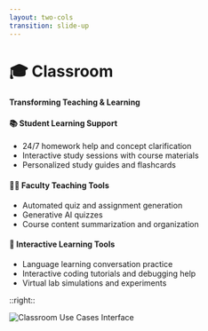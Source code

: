 ```yaml
---
layout: two-cols
transition: slide-up
---
```


<ThemeToggle />

# <span class="slide-title">🎓 Classroom</span>

<div class="pr-6">
  <h4 class="montserrat-paragraph text-base font-bold text-blue-700 dark:text-blue-200 mb-4">
    Transforming Teaching & Learning
  </h4>
  
  <!-- Student Learning Support -->
  <div class="mb-4">
    <h4 class="montserrat-paragraph text-sm font-semibold text-blue-700 dark:text-blue-200 mb-1 flex items-center gap-1">
      <span class="text-blue-500">📚</span> Student Learning Support
    </h4>
    <ul class="space-y-2 text-xs">
      <li class="flex items-center gap-2">
        <span class="w-1.5 h-1.5 bg-green-500 rounded-full flex-shrink-0"></span>
        <span class="montserrat-paragraph text-gray-700 dark:text-gray-300">24/7 homework help and concept clarification</span>
      </li>
      <li class="flex items-center gap-2">
        <span class="w-1.5 h-1.5 bg-green-500 rounded-full flex-shrink-0"></span>
        <span class="montserrat-paragraph text-gray-700 dark:text-gray-300">Interactive study sessions with course materials</span>
      </li>
      <li class="flex items-center gap-2">
        <span class="w-1.5 h-1.5 bg-green-500 rounded-full flex-shrink-0"></span>
        <span class="montserrat-paragraph text-gray-700 dark:text-gray-300">Personalized study guides and flashcards</span>
      </li>
    </ul>
  </div>

  <!-- Faculty Teaching Tools -->
  <div class="mb-4">
    <h4 class="montserrat-paragraph text-sm font-semibold text-green-700 dark:text-green-200 mb-1 flex items-center gap-1">
      <span class="text-green-500">👨‍🏫</span> Faculty Teaching Tools
    </h4>
    <ul class="space-y-2 text-xs">
      <li class="flex items-center gap-2">
        <span class="w-1.5 h-1.5 bg-green-500 rounded-full flex-shrink-0"></span>
        <span class="montserrat-paragraph text-gray-700 dark:text-gray-300">Automated quiz and assignment generation</span>
      </li>
      <li class="flex items-center gap-2">
        <span class="w-1.5 h-1.5 bg-green-500 rounded-full flex-shrink-0"></span>
        <span class="montserrat-paragraph text-gray-700 dark:text-gray-300">Generative AI quizzes</span>
      </li>
      <li class="flex items-center gap-2">
        <span class="w-1.5 h-1.5 bg-green-500 rounded-full flex-shrink-0"></span>
        <span class="montserrat-paragraph text-gray-700 dark:text-gray-300">Course content summarization and organization</span>
      </li>
    </ul>
  </div>

  <!-- Interactive Learning Tools -->
  <div>
    <h4 class="montserrat-paragraph text-sm font-semibold text-purple-700 dark:text-purple-200 mb-1 flex items-center gap-1">
      <span class="text-purple-500">🎨</span> Interactive Learning Tools
    </h4>
    <ul class="space-y-2 text-xs">
      <li class="flex items-center gap-2">
        <span class="w-1.5 h-1.5 bg-green-500 rounded-full flex-shrink-0"></span>
        <span class="montserrat-paragraph text-gray-700 dark:text-gray-300">Language learning conversation practice</span>
      </li>
      <li class="flex items-center gap-2">
        <span class="w-1.5 h-1.5 bg-green-500 rounded-full flex-shrink-0"></span>
        <span class="montserrat-paragraph text-gray-700 dark:text-gray-300">Interactive coding tutorials and debugging help</span>
      </li>
      <li class="flex items-center gap-2">
        <span class="w-1.5 h-1.5 bg-green-500 rounded-full flex-shrink-0"></span>
        <span class="montserrat-paragraph text-gray-700 dark:text-gray-300">Virtual lab simulations and experiments</span>
      </li>
    </ul>
  </div>
</div>

::right::

<!-- Classroom Use Cases Screenshot -->
<div class="pl-6 mt-6">
  <div class="h-full flex items-center justify-center">
    <img src="/images/weekly_document_groups.png" alt="Classroom Use Cases Interface" class="w-full max-w-lg rounded-lg shadow-lg" />
  </div>
</div>

<!--
Classroom use cases slide:
- Student learning support with 24/7 help and personalized study materials
- Faculty teaching tools for automated content generation and AI quizzes
- Interactive learning tools for language practice, coding tutorials, and virtual labs
-->